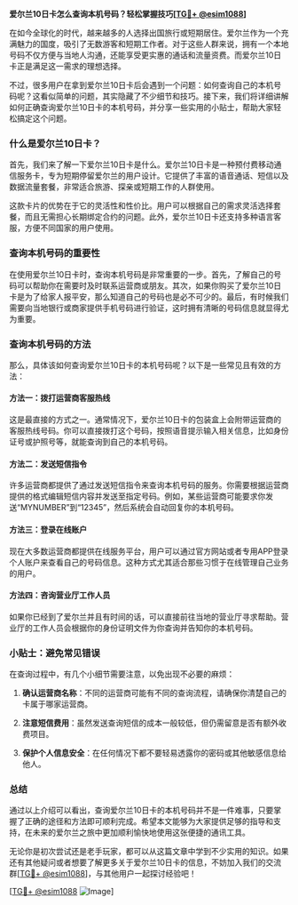 **爱尔兰10日卡怎么查询本机号码？轻松掌握技巧[[TG💪+ @esim1088](https://t.me/s/esim1088)]**

在如今全球化的时代，越来越多的人选择出国旅行或短期居住。爱尔兰作为一个充满魅力的国度，吸引了无数游客和短期工作者。对于这些人群来说，拥有一个本地号码不仅方便与当地人沟通，还能享受更实惠的通话和流量资费。而爱尔兰10日卡正是满足这一需求的理想选择。

不过，很多用户在拿到爱尔兰10日卡后会遇到一个问题：如何查询自己的本机号码呢？这看似简单的问题，其实隐藏了不少细节和技巧。接下来，我们将详细讲解如何正确查询爱尔兰10日卡的本机号码，并分享一些实用的小贴士，帮助大家轻松搞定这个问题。

### 什么是爱尔兰10日卡？

首先，我们来了解一下爱尔兰10日卡是什么。爱尔兰10日卡是一种预付费移动通信服务卡，专为短期停留爱尔兰的用户设计。它提供了丰富的语音通话、短信以及数据流量套餐，非常适合旅游、探亲或短期工作的人群使用。

这款卡片的优势在于它的灵活性和性价比。用户可以根据自己的需求灵活选择套餐，而且无需担心长期绑定合约的问题。此外，爱尔兰10日卡还支持多种语言客服，方便不同国家的用户使用。

### 查询本机号码的重要性

在使用爱尔兰10日卡时，查询本机号码是非常重要的一步。首先，了解自己的号码可以帮助你在需要时及时联系运营商或朋友。其次，如果你购买了爱尔兰10日卡是为了给家人报平安，那么知道自己的号码也是必不可少的。最后，有时候我们需要向当地银行或商家提供手机号码进行验证，这时拥有清晰的号码信息就显得尤为重要。

### 查询本机号码的方法

那么，具体该如何查询爱尔兰10日卡的本机号码呢？以下是一些常见且有效的方法：

#### 方法一：拨打运营商客服热线

这是最直接的方式之一。通常情况下，爱尔兰10日卡的包装盒上会附带运营商的客服热线号码。你可以直接拨打这个号码，按照语音提示输入相关信息，比如身份证号或护照号等，就能查询到自己的本机号码。

#### 方法二：发送短信指令

许多运营商都提供了通过发送短信指令来查询本机号码的服务。你需要根据运营商提供的格式编辑短信内容并发送至指定号码。例如，某些运营商可能要求你发送“MYNUMBER”到“12345”，然后系统会自动回复你的本机号码。

#### 方法三：登录在线账户

现在大多数运营商都提供在线服务平台，用户可以通过官方网站或者专用APP登录个人账户来查看自己的号码信息。这种方式尤其适合那些习惯于在线管理自己业务的用户。

#### 方法四：咨询营业厅工作人员

如果你已经到了爱尔兰并且有时间的话，可以直接前往当地的营业厅寻求帮助。营业厅的工作人员会根据你的身份证明文件为你查询并告知你的本机号码。

### 小贴士：避免常见错误

在查询过程中，有几个小细节需要注意，以免出现不必要的麻烦：

1. **确认运营商名称**：不同的运营商可能有不同的查询流程，请确保你清楚自己的卡属于哪家运营商。
   
2. **注意短信费用**：虽然发送查询短信的成本一般较低，但仍需留意是否有额外收费项目。

3. **保护个人信息安全**：在任何情况下都不要轻易透露你的密码或其他敏感信息给他人。

### 总结

通过以上介绍可以看出，查询爱尔兰10日卡的本机号码并不是一件难事，只要掌握了正确的途径和方法即可顺利完成。希望本文能够为大家提供足够的指导和支持，在未来的爱尔兰之旅中更加顺利愉快地使用这张便捷的通讯工具。

无论你是初次尝试还是老手玩家，都可以从这篇文章中学到不少实用的知识。如果还有其他疑问或者想要了解更多关于爱尔兰10日卡的信息，不妨加入我们的交流群[[TG💪+ @esim1088](https://t.me/s/esim1088)]，与其他用户一起探讨经验吧！

[[TG💪+ @esim1088](https://t.me/s/esim1088) ![Image](https://i.postimg.cc/4NQfJmqS/Snipaste-2025-05-13-00-14-12.png)]